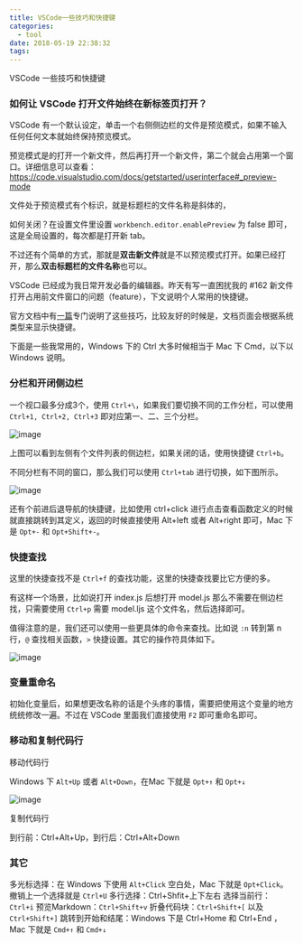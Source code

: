 ```yaml
---
title: VSCode一些技巧和快捷键
categories:
  - tool
date: 2018-05-19 22:38:32
tags:
---
```

VSCode 一些技巧和快捷键

### 如何让 VSCode 打开文件始终在新标签页打开？

VSCode 有一个默认设定，单击一个右侧侧边栏的文件是预览模式，如果不输入任何任何文本就始终保持预览模式。

预览模式是的打开一个新文件，然后再打开一个新文件，第二个就会占用第一个窗口。详细信息可以查看：https://code.visualstudio.com/docs/getstarted/userinterface#_preview-mode

文件处于预览模式有个标识，就是标题栏的文件名称是斜体的，

如何关闭？在设置文件里设置 `workbench.editor.enablePreview` 为 false 即可，这是全局设置的，每次都是打开新 tab。

不过还有个简单的方式，那就是**双击新文件**就是不以预览模式打开。如果已经打开，那么**双击标题栏的文件名称**也可以。

VSCode 已经成为我日常开发必备的编辑器。昨天有写一直困扰我的 #162 新文件打开占用前文件窗口的问题（feature），下文说明个人常用的快捷键。

官方文档中有[一篇]( https://code.visualstudio.com/docs/getstarted/tips-and-tricks
)专门说明了这些技巧，比较友好的时候是，文档页面会根据系统类型来显示快捷键。

下面是一些我常用的，Windows 下的 Ctrl 大多时候相当于 Mac 下 Cmd，以下以 Windows 说明。

### 分栏和开闭侧边栏

一个视口最多分成3个，使用 `Ctrl+\`，如果我们要切换不同的工作分栏，可以使用 `Ctrl+1, Ctrl+2, Ctrl+3` 即对应第一、二、三个分栏。

![image](https://user-images.githubusercontent.com/24730006/37562068-a368bb26-2a99-11e8-9744-9fbf90ba35c3.png)

上图可以看到左侧有个文件列表的侧边栏，如果关闭的话，使用快捷键 `Ctrl+b`。

不同分栏有不同的窗口，那么我们可以使用 `Ctrl+tab` 进行切换，如下图所示。

![image](https://user-images.githubusercontent.com/24730006/37562213-c10288f2-2a9d-11e8-90b9-a5301d27dea0.png)

还有个前进后退导航的快捷键，比如使用 ctrl+click 进行点击查看函数定义的时候就直接跳转到其定义，返回的时候直接使用 Alt+left  或者 Alt+right 即可，Mac 下是 `Opt+-` 和 `Opt+Shift+-`。

### 快捷查找

这里的快捷查找不是 `Ctrl+f` 的查找功能，这里的快捷查找要比它方便的多。

有这样一个场景，比如说打开 index.js 后想打开 model.js 那么不需要在侧边栏找，只需要使用 `Ctrl+p` 需要 model.ljs 这个文件名，然后选择即可。

值得注意的是，我们还可以使用一些更具体的命令来查找。比如说 `:n` 转到第 n 行，`@` 查找相关函数，`>` 快捷设置。其它的操作符具体如下。

![image](https://user-images.githubusercontent.com/24730006/37562119-c176e60a-2a9a-11e8-8a72-664912416b28.png)

### 变量重命名

初始化变量后，如果想更改名称的话是个头疼的事情，需要把使用这个变量的地方统统修改一遍。不过在 VSCode 里面我们直接使用 `F2` 即可重命名即可。

### 移动和复制代码行

移动代码行

Windows 下 `Alt+Up` 或者 `Alt+Down`，在Mac 下就是  `Opt+↑` 和 `Opt+↓`

![image](https://user-images.githubusercontent.com/24730006/37562232-804b101c-2a9e-11e8-97f5-6b72339e2dc7.png)

复制代码行

到行前：Ctrl+Alt+Up，到行后：Ctrl+Alt+Down


### 其它

 多光标选择：在 Windows 下使用 `Alt+Click` 空白处，Mac 下就是 `Opt+Click`。撤销上一个选择就是 `Ctrl+U`
多行选择：Ctrl+Shfit+上下左右
选择当前行：`Ctrl+i`
预览Markdown：`Ctrl+Shift+v`
折叠代码块：`Ctrl+Shift+[` 以及 `Ctrl+Shift+]`
跳转到开始和结尾：Windows 下是 Ctrl+Home 和 Ctrl+End ，Mac 下就是 `Cmd+↑` 和 `Cmd+↓`